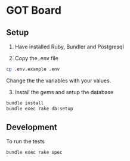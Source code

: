 # GOT Board

## Setup

1. Have installed Ruby, Bundler and Postgresql

2. Copy the .env file

``` bash
cp .env.example .env
```

Change the the variables with your values.

3. Install the gems and setup the database

``` bash
bundle install
bundle exec rake db:setup
```

## Development

To run the tests

``` bash
bundle exec rake spec
```